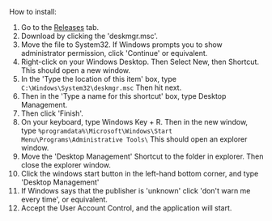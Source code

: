 How to install:

1. Go to the [Releases](https://github.com/DeveloperWOW64/deskmgr/Releases/) tab.
2. Download by clicking the 'deskmgr.msc'.
3. Move the file to System32. If Windows prompts you to show administrator permission, click 'Continue' or equivalent.
4. Right-click on your Windows Desktop. Then Select New, then Shortcut. This should open a new window.
5. In the 'Type the location of this item' box, type `C:\Windows\System32\deskmgr.msc` Then hit next.
6. Then in the 'Type a name for this shortcut' box, type Desktop Management.
7. Then click 'Finish'.
8. On your keyboard, type Windows Key + R. Then in the new window, type `%programdata%\Microsoft\Windows\Start Menu\Programs\Administrative Tools\` This should open an explorer window.
9. Move the 'Desktop Management' Shortcut to the folder in explorer. Then close the explorer window.
10. Click the windows start button in the left-hand bottom corner, and type 'Desktop Management'
11. If Windows says that the publisher is 'unknown' click 'don't warn me every time', or equivalent.
12. Accept the User Account Control, and the application will start.
